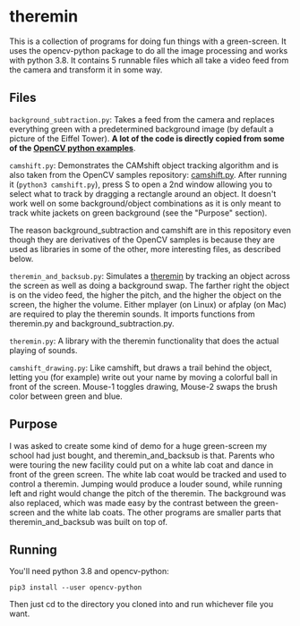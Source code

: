 # theremin

This is a collection of programs for doing fun things with a green-screen. It uses the opencv-python package to do all the image processing and works with python 3.8. It contains 5 runnable files which all take a video feed from the camera and transform it in some way.

## Files
`background_subtraction.py`: Takes a feed from the camera and replaces everything green with a predetermined background image (by default a picture of the Eiffel Tower). **A lot of the code is directly copied from some of the [OpenCV python examples](https://github.com/opencv/opencv/tree/master/samples/python)**.

`camshift.py`: Demonstrates the CAMshift object tracking algorithm and is also taken from the OpenCV samples repository: [camshift.py](https://github.com/opencv/opencv/blob/master/samples/python/camshift.py). After running it (`python3 camshift.py`), press S to open a 2nd window allowing you to select what to track by dragging a rectangle around an object. It doesn't work well on some background/object combinations as it is only meant to track white jackets on green background (see the "Purpose" section).

The reason background_subtraction and camshift are in this repository even though they are derivatives of the OpenCV samples is because they are used as libraries in some of the other, more interesting files, as described below.

`theremin_and_backsub.py`: Simulates a [theremin](https://en.wikipedia.org/wiki/Theremin) by tracking an object across the screen as well as doing a background swap. The farther right the object is on the video feed, the higher the pitch, and the higher the object on the screen, the higher the volume. Either mplayer (on Linux) or afplay (on Mac) are required to play the theremin sounds. It imports functions from theremin.py and background_subtraction.py.

`theremin.py`: A library with the theremin functionality that does the actual playing of sounds.

`camshift_drawing.py`: Like camshift, but draws a trail behind the object, letting you (for example) write out your name by moving a colorful ball in front of the screen. Mouse-1 toggles drawing, Mouse-2 swaps the brush color between green and blue.

## Purpose
I was asked to create some kind of demo for a huge green-screen my school had just bought, and theremin_and_backsub is that. Parents who were touring the new facility could put on a white lab coat and dance in front of the green screen. The white lab coat would be tracked and used to control a theremin. Jumping would produce a louder sound, while running left and right would change the pitch of the theremin. The background was also replaced, which was made easy by the contrast between the green-screen and the white lab coats. The other programs are smaller parts that theremin_and_backsub was built on top of.

## Running
You'll need python 3.8 and opencv-python:
```
pip3 install --user opencv-python
```
Then just cd to the directory you cloned into and run whichever file you want.
